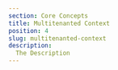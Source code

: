 ```yaml
---
section: Core Concepts
title: Multitenanted Context
position: 4
slug: multitenanted-context
description: 
  The Description
---
```


